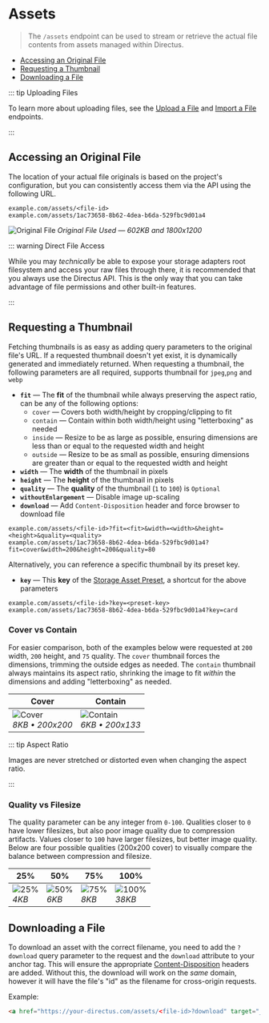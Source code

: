 # Assets

> The `/assets` endpoint can be used to stream or retrieve the actual file contents from assets managed within Directus.

- [Accessing an Original File](#accessing-an-original-file)
- [Requesting a Thumbnail](#requesting-a-thumbnail)
- [Downloading a File](#downloading-a-file)

::: tip Uploading Files

To learn more about uploading files, see the [Upload a File](/reference/api/system/files/#upload-a-file) and
[Import a File](<(/reference/api/system/files/#import-a-file)>) endpoints.

:::

## Accessing an Original File

The location of your actual file originals is based on the project's configuration, but you can consistently access them
via the API using the following URL.

```
example.com/assets/<file-id>
example.com/assets/1ac73658-8b62-4dea-b6da-529fbc9d01a4
```

![Original File](../../assets/original.jpg) _Original File Used — 602KB and 1800x1200_

::: warning Direct File Access

While you may _technically_ be able to expose your storage adapters root filesystem and access your raw files through
there, it is recommended that you always use the Directus API. This is the only way that you can take advantage of file
permissions and other built-in features.

:::

## Requesting a Thumbnail

Fetching thumbnails is as easy as adding query parameters to the original file's URL. If a requested thumbnail doesn't
yet exist, it is dynamically generated and immediately returned. When requesting a thumbnail, the following parameters
are all required, supports thumbnail for `jpeg`,`png` and `webp`

- **`fit`** — The **fit** of the thumbnail while always preserving the aspect ratio, can be any of the following
  options:
  - `cover` — Covers both width/height by cropping/clipping to fit
  - `contain` — Contain within both width/height using "letterboxing" as needed
  - `inside` — Resize to be as large as possible, ensuring dimensions are less than or equal to the requested width and
    height
  - `outside` — Resize to be as small as possible, ensuring dimensions are greater than or equal to the requested width
    and height
- **`width`** — The **width** of the thumbnail in pixels
- **`height`** — The **height** of the thumbnail in pixels
- **`quality`** — The **quality** of the thumbnail (`1` to `100`) is `Optional`
- **`withoutEnlargement`** — Disable image up-scaling
- **`download`** — Add `Content-Disposition` header and force browser to download file

```
example.com/assets/<file-id>?fit=<fit>&width=<width>&height=<height>&quality=<quality>
example.com/assets/1ac73658-8b62-4dea-b6da-529fbc9d01a4?fit=cover&width=200&height=200&quality=80
```

Alternatively, you can reference a specific thumbnail by its preset key.

- **`key`** — This **key** of the [Storage Asset Preset](/guides/files#creating-thumbnail-presets), a shortcut for the
  above parameters

```
example.com/assets/<file-id>?key=<preset-key>
example.com/assets/1ac73658-8b62-4dea-b6da-529fbc9d01a4?key=card
```

### Cover vs Contain

For easier comparison, both of the examples below were requested at `200` width, `200` height, and `75` quality. The
`cover` thumbnail forces the dimensions, trimming the outside edges as needed. The `contain` thumbnail always maintains
its aspect ratio, shrinking the image to fit _within_ the dimensions and adding "letterboxing" as needed.

| Cover                                                          | Contain                                                            |
| -------------------------------------------------------------- | ------------------------------------------------------------------ |
| ![Cover](../../assets/200-200-cover-75.jpg)<br>_8KB • 200x200_ | ![Contain](../../assets/200-200-contain-75.jpg)<br>_6KB • 200x133_ |

::: tip Aspect Ratio

Images are never stretched or distorted even when changing the aspect ratio.

:::

### Quality vs Filesize

The quality parameter can be any integer from `0-100`. Qualities closer to `0` have lower filesizes, but also poor image
quality due to compression artifacts. Values closer to `100` have larger filesizes, but better image quality. Below are
four possible qualities (200x200 cover) to visually compare the balance between compression and filesize.

| 25%                                                | 50%                                                | 75%                                                | 100%                                                  |
| -------------------------------------------------- | -------------------------------------------------- | -------------------------------------------------- | ----------------------------------------------------- |
| ![25%](../../assets/200-200-cover-25.jpg)<br>_4KB_ | ![50%](../../assets/200-200-cover-50.jpg)<br>_6KB_ | ![75%](../../assets/200-200-cover-75.jpg)<br>_8KB_ | ![100%](../../assets/200-200-cover-100.jpg)<br>_38KB_ |

## Downloading a File

To download an asset with the correct filename, you need to add the `?download` query parameter to the request and the
`download` attribute to your anchor tag. This will ensure the appropriate
[Content-Disposition](https://www.w3.org/Protocols/rfc2616/rfc2616-sec19.html) headers are added. Without this, the
download will work on the _same_ domain, however it will have the file's "id" as the filename for cross-origin requests.

Example:

```html
<a href="https://your-directus.com/assets/<file-id>?download" target="_blank" download="Your File.pdf">Download</a>
```

